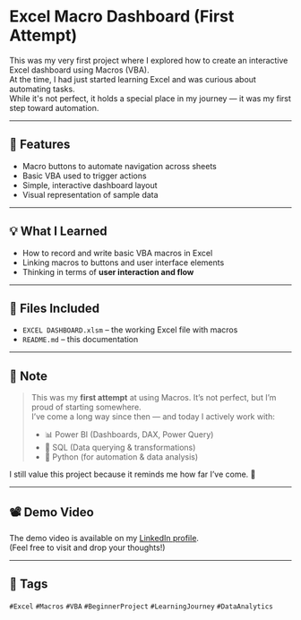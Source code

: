 # Excel Macro Dashboard (First Attempt)

This was my very first project where I explored how to create an interactive Excel dashboard using Macros (VBA).  
At the time, I had just started learning Excel and was curious about automating tasks.  
While it's not perfect, it holds a special place in my journey — it was my first step toward automation.

---

## 🔧 Features

- Macro buttons to automate navigation across sheets
- Basic VBA used to trigger actions
- Simple, interactive dashboard layout
- Visual representation of sample data

---

## 💡 What I Learned

- How to record and write basic VBA macros in Excel  
- Linking macros to buttons and user interface elements  
- Thinking in terms of **user interaction and flow**

---

## 📂 Files Included

- `EXCEL DASHBOARD.xlsm` – the working Excel file with macros
- `README.md` – this documentation

---

## 📝 Note

> This was my **first attempt** at using Macros. It’s not perfect, but I’m proud of starting somewhere.  
> I’ve come a long way since then — and today I actively work with:
> - 📊 Power BI (Dashboards, DAX, Power Query)
> - 🧮 SQL (Data querying & transformations)
> - 🐍 Python (for automation & data analysis)

I still value this project because it reminds me how far I’ve come. 🙌

---

## 📽️ Demo Video

The demo video is available on my [LinkedIn profile](https://www.linkedin.com/posts/divyanshi-doser_excelmacros-vba-exceldashboard-activity-7330180119325560834--Sjm?utm_source=share&utm_medium=member_android&rcm=ACoAAFn4nbMBzA70MeO-p2EjHsa7DB-bJ35X5lE).  
(Feel free to visit and drop your thoughts!)

---

## 📌 Tags

`#Excel` `#Macros` `#VBA` `#BeginnerProject` `#LearningJourney` `#DataAnalytics`
